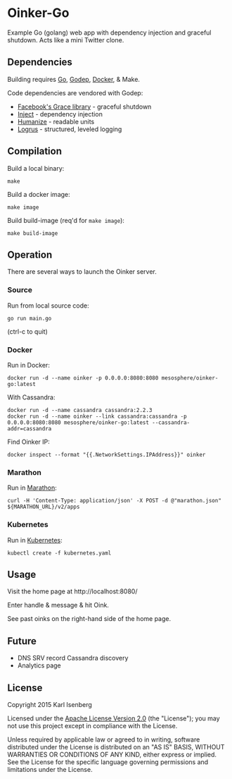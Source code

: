 # Oinker-Go

Example Go (golang) web app with dependency injection and graceful shutdown. Acts like a mini Twitter clone.


## Dependencies

Building requires [Go](https://golang.org/doc/install), [Godep](https://github.com/tools/godep), [Docker](https://docs.docker.com/installation/), &amp; Make.

Code dependencies are vendored with Godep:

- [Facebook's Grace library](http://github.com/facebookgo/grace) - graceful shutdown
- [Inject](http://github.com/karlkfi/inject) - dependency injection
- [Humanize](http://github.com/dustin/go-humanize) - readable units
- [Logrus](http://github.com/Sirupsen/logrus) - structured, leveled logging


## Compilation

Build a local binary:

```
make
```

Build a docker image:

```
make image
```

Build build-image (req'd for `make image`):

```
make build-image
```


## Operation

There are several ways to launch the Oinker server.

### Source

Run from local source code:

```
go run main.go
```

(ctrl-c to quit)

### Docker

Run in Docker:

```
docker run -d --name oinker -p 0.0.0.0:8080:8080 mesosphere/oinker-go:latest
```

With Cassandra:

```
docker run -d --name cassandra cassandra:2.2.3
docker run -d --name oinker --link cassandra:cassandra -p 0.0.0.0:8080:8080 mesosphere/oinker-go:latest --cassandra-addr=cassandra
```

Find Oinker IP:

```
docker inspect --format "{{.NetworkSettings.IPAddress}}" oinker
```

### Marathon

Run in [Marathon](https://mesosphere.github.io/marathon/):

```
curl -H 'Content-Type: application/json' -X POST -d @"marathon.json" ${MARATHON_URL}/v2/apps
```

### Kubernetes

Run in [Kubernetes](http://kubernetes.io/):

```
kubectl create -f kubernetes.yaml
```


## Usage

Visit the home page at http://localhost:8080/

Enter handle &amp; message &amp; hit Oink.

See past oinks on the right-hand side of the home page.


## Future

- DNS SRV record Cassandra discovery
- Analytics page


## License

   Copyright 2015 Karl Isenberg

   Licensed under the [Apache License Version 2.0](LICENSE) (the "License");
   you may not use this project except in compliance with the License.

   Unless required by applicable law or agreed to in writing, software
   distributed under the License is distributed on an "AS IS" BASIS,
   WITHOUT WARRANTIES OR CONDITIONS OF ANY KIND, either express or implied.
   See the License for the specific language governing permissions and
   limitations under the License.
